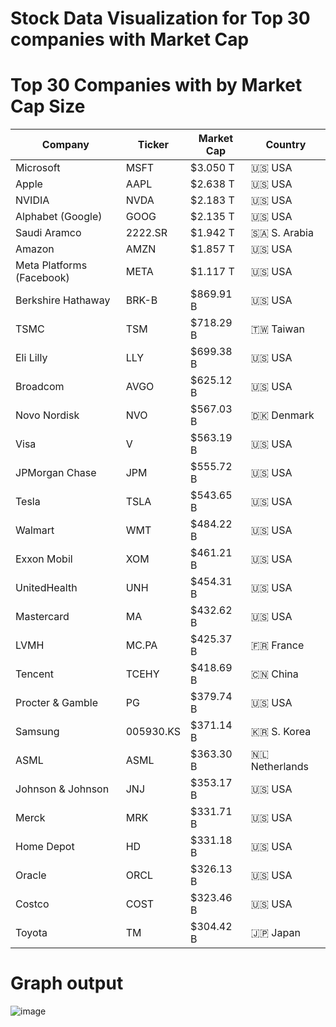 # Stock Data Visualization for Top 30 companies with Market Cap 

# Top 30 Companies with by Market Cap Size 

| Company               | Ticker | Market Cap | Country      |
|-----------------------|--------|------------|--------------|
| Microsoft             | MSFT   | $3.050 T   | 🇺🇸 USA     |
| Apple                 | AAPL   | $2.638 T   | 🇺🇸 USA     |
| NVIDIA                | NVDA   | $2.183 T   | 🇺🇸 USA     |
| Alphabet (Google)     | GOOG   | $2.135 T   | 🇺🇸 USA     |
| Saudi Aramco          | 2222.SR| $1.942 T   | 🇸🇦 S. Arabia|
| Amazon                | AMZN   | $1.857 T   | 🇺🇸 USA     |
| Meta Platforms (Facebook)| META | $1.117 T  | 🇺🇸 USA     |
| Berkshire Hathaway    | BRK-B  | $869.91 B  | 🇺🇸 USA     |
| TSMC                  | TSM    | $718.29 B  | 🇹🇼 Taiwan   |
| Eli Lilly             | LLY    | $699.38 B  | 🇺🇸 USA     |
| Broadcom              | AVGO   | $625.12 B  | 🇺🇸 USA     |
| Novo Nordisk          | NVO    | $567.03 B  | 🇩🇰 Denmark  |
| Visa                  | V      | $563.19 B  | 🇺🇸 USA     |
| JPMorgan Chase        | JPM    | $555.72 B  | 🇺🇸 USA     |
| Tesla                 | TSLA   | $543.65 B  | 🇺🇸 USA     |
| Walmart               | WMT    | $484.22 B  | 🇺🇸 USA     |
| Exxon Mobil           | XOM    | $461.21 B  | 🇺🇸 USA     |
| UnitedHealth          | UNH    | $454.31 B  | 🇺🇸 USA     |
| Mastercard            | MA     | $432.62 B  | 🇺🇸 USA     |
| LVMH                  | MC.PA  | $425.37 B  | 🇫🇷 France  |
| Tencent               | TCEHY  | $418.69 B  | 🇨🇳 China   |
| Procter & Gamble      | PG     | $379.74 B  | 🇺🇸 USA     |
| Samsung               | 005930.KS| $371.14 B | 🇰🇷 S. Korea |
| ASML                  | ASML   | $363.30 B  | 🇳🇱 Netherlands|
| Johnson & Johnson     | JNJ    | $353.17 B  | 🇺🇸 USA     |
| Merck                 | MRK    | $331.71 B  | 🇺🇸 USA     |
| Home Depot            | HD     | $331.18 B  | 🇺🇸 USA     |
| Oracle                | ORCL   | $326.13 B  | 🇺🇸 USA     |
| Costco                | COST   | $323.46 B  | 🇺🇸 USA     |
| Toyota                | TM     | $304.42 B  | 🇯🇵 Japan   |

# Graph output
![image](https://github.com/illinois-stat440/sp24_stat440_yipingw2_jjeong32/assets/112719052/866fc10f-f5b9-49d7-8b6b-44bb01ea28e5)
